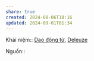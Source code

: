```yaml
---
share: true
created: 2024-08-06T18:16
updated: 2024-09-01T01:34
---
```

Khái niệm:: [Dao động tử](../../%CE%9E%20Kh%C3%A1i%20ni%E1%BB%87m/V%E1%BA%ADt%20l%C3%BD/Dao%20%C4%91%E1%BB%99ng%20t%E1%BB%AD.md), [Deleuze](../../%CE%9E%20Kh%C3%A1i%20ni%E1%BB%87m/Tri%E1%BA%BFt%20h%E1%BB%8Dc/Deleuze.md)

Nguồn::  